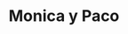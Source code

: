 ---
title: "Monica y Paco"
url: /ciudad-autonoma-de-buenos-aires/monica-y-paco/
shop: Gemüse & Obst
---